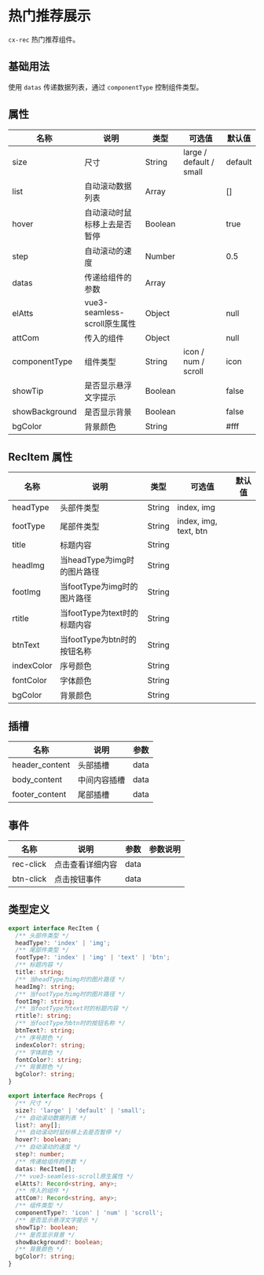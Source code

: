 # 热门推荐展示

`cx-rec` 热门推荐组件。

## 基础用法

使用 `datas` 传递数据列表，通过 `componentType` 控制组件类型。

## 属性

| 名称 | 说明 | 类型 | 可选值 | 默认值 |
| --------- | --------------------------- | ---------------- | --------------------- | ------ |
| size | 尺寸 | String | large / default / small | default |
| list | 自动滚动数据列表 | Array | | [] |
| hover | 自动滚动时鼠标移上去是否暂停 | Boolean | | true |
| step | 自动滚动的速度 | Number | | 0.5 |
| datas | 传递给组件的参数 | Array<RecItem> | | |
| elAtts | vue3-seamless-scroll原生属性 | Object | | null |
| attCom | 传入的组件 | Object | | null |
| componentType | 组件类型 | String | icon / num / scroll | icon |
| showTip | 是否显示悬浮文字提示 | Boolean | | false |
| showBackground | 是否显示背景 | Boolean | | false |
| bgColor | 背景颜色 | String | | #fff |

## RecItem 属性

| 名称 | 说明 | 类型 | 可选值 | 默认值 |
| --------------- | -------- | ------ | ------ | ----- |
| headType | 头部件类型 | String | index, img | |
| footType | 尾部件类型 | String | index, img, text, btn | |
| title | 标题内容 | String | | |
| headImg | 当headType为img时的图片路径 | String | | |
| footImg | 当footType为img时的图片路径 | String | | |
| rtitle | 当footType为text时的标题内容 | String | | |
| btnText | 当footType为btn时的按钮名称 | String | | |
| indexColor | 序号颜色 | String | | |
| fontColor | 字体颜色 | String | | |
| bgColor | 背景颜色 | String | | |

## 插槽

| 名称 | 说明 | 参数 |
| ---------- | --------------- | ---- |
| header_content | 头部插槽 | data |
| body_content | 中间内容插槽 | data |
| footer_content | 尾部插槽 | data |

## 事件

| 名称 | 说明 | 参数 | 参数说明 |
| ---------- | --------------- | ---- | -------- |
| rec-click | 点击查看详细内容 | data | |
| btn-click | 点击按钮事件 | data | |

## 类型定义

```ts
export interface RecItem {
  /** 头部件类型 */
  headType?: 'index' | 'img';
  /** 尾部件类型 */
  footType?: 'index' | 'img' | 'text' | 'btn';
  /** 标题内容 */
  title: string;
  /** 当headType为img时的图片路径 */
  headImg?: string;
  /** 当footType为img时的图片路径 */
  footImg?: string;
  /** 当footType为text时的标题内容 */
  rtitle?: string;
  /** 当footType为btn时的按钮名称 */
  btnText?: string;
  /** 序号颜色 */
  indexColor?: string;
  /** 字体颜色 */
  fontColor?: string;
  /** 背景颜色 */
  bgColor?: string;
}

export interface RecProps {
  /** 尺寸 */
  size?: 'large' | 'default' | 'small';
  /** 自动滚动数据列表 */
  list?: any[];
  /** 自动滚动时鼠标移上去是否暂停 */
  hover?: boolean;
  /** 自动滚动的速度 */
  step?: number;
  /** 传递给组件的参数 */
  datas: RecItem[];
  /** vue3-seamless-scroll原生属性 */
  elAtts?: Record<string, any>;
  /** 传入的组件 */
  attCom?: Record<string, any>;
  /** 组件类型 */
  componentType?: 'icon' | 'num' | 'scroll';
  /** 是否显示悬浮文字提示 */
  showTip?: boolean;
  /** 是否显示背景 */
  showBackground?: boolean;
  /** 背景颜色 */
  bgColor?: string;
}
```
